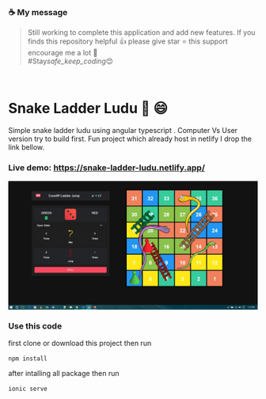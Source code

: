 ### :coffee: My message
> Still working to complete this application and add new features.
> If you finds this repository helpful :thumbsup:
> please give star :star:
> this support encourage me a lot :muscle:  
> #Stay*safe_keep_coding*:blush:

<br/>


# Snake Ladder Ludu :snake: :smile:

Simple snake ladder ludu using angular typescript . Computer Vs User version try to build first. Fun project which already host in netlify I drop the link bellow.

### Live demo: https://snake-ladder-ludu.netlify.app/

<img align="center" alt="snake-ladder-ludu"  src="https://github.com/ArnabDutta246/angular-snake-ludu/blob/main/src/assets/img/screenShot/screenShot.JPG" />



### Use this code

first clone or download this project then run
```
npm install

```

after intalling all package then run
```
ionic serve

```
